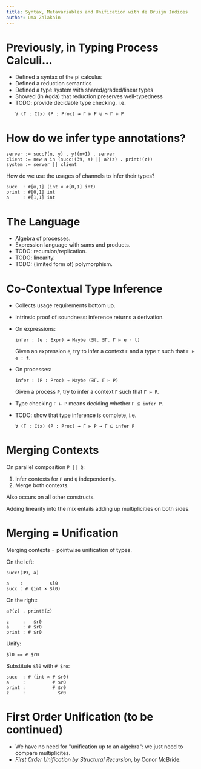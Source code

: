 ```yaml
---
title: Syntax, Metavariables and Unification with de Bruijn Indices
author: Uma Zalakain
---
```


# Previously, in Typing Process Calculi...

- Defined a syntax of the pi calculus
- Defined a reduction semantics
- Defined a type system with shared/graded/linear types
- Showed (in Agda) that reduction preserves well-typedness
- TODO: provide decidable type checking, i.e.
  ```
  ∀ (Γ : Ctx) (P : Proc) → Γ ⊢ P ⊎ ¬ Γ ⊢ P
  ```

# How do we infer type annotations?

```
server := succ?(n, y) . y!(n+1) . server
client := new a in (succ!(39, a) || a?(z) . print!(z))
system := server || client
```

How do we use the usages of channels to infer their types?

```
succ  : #[ω,1] (int × #[0,1] int)
print : #[0,1] int
a     : #[1,1] int
```

# The Language

- Algebra of processes.
- Expression language with sums and products.
- TODO: recursion/replication.
- TODO: linearity.
- TODO: (limited form of) polymorphism.

# Co-Contextual Type Inference

- Collects usage requirements bottom up.

- Intrinsic proof of soundness: inference returns a derivation.

- On expressions:
  ```
  infer : (e : Expr) → Maybe (∃t. ∃Γ. Γ ⊢ e ∶ t)
  ```
  Given an expression `e`, try to infer a context `Γ` and a type `t` such that `Γ ⊢ e : t`.

- On processes:
  ```
  infer : (P : Proc) → Maybe (∃Γ. Γ ⊢ P)
  ```
  Given a process `P`, try to infer a context `Γ` such that `Γ ⊢ P`.
  
- Type checking `Γ ⊢ P` means deciding whether `Γ ⊆ infer P`.

- TODO: show that type inference is complete, i.e.
  ```
  ∀ (Γ : Ctx) (P : Proc) → Γ ⊢ P → Γ ⊆ infer P
  ```

# Merging Contexts

On parallel composition `P || Q`:

1. Infer contexts for `P` and `Q` independently.
2. Merge both contexts.

Also occurs on all other constructs.

Adding linearity into the mix entails adding up multiplicities on both sides.

# Merging = Unification

Merging contexts = pointwise unification of types.

On the left:
```
succ!(39, a)

a    :          $l0
succ : # (int × $l0)
```

On the right:
```
a?(z) . print!(z)

z     :   $r0
a     : # $r0
print : # $r0
```

Unify:
```
$l0 == # $r0
```

Substitute `$l0` with `# $ro`:
```
succ  : # (int × # $r0)
a     :          # $r0
print :          # $r0
z     :            $r0
```

# First Order Unification (to be continued)

- We have no need for "unification up to an algebra": we just need to compare multiplicites.
- *First Order Unification by Structural Recursion*, by Conor McBride.

